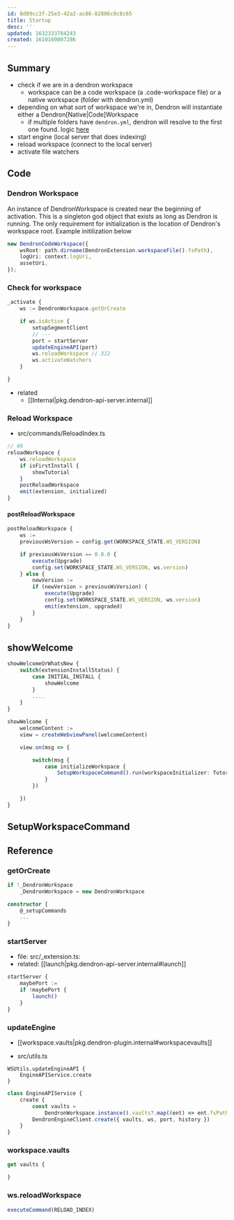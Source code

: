 ```yaml
---
id: 8d09cc3f-25e3-42a2-ac86-82806c0c8c65
title: Startup
desc: ''
updated: 1632333784243
created: 1610160007286
---
```

## Summary

- check if we are in a dendron workspace
    - workspace can be a code workspace (a .code-workspace file) or a native workspace (folder with dendron.yml)
- depending on what sort of workspace we're in, Dendron will instantiate either a Dendron[Native|Code]Workspace
    - if multiple folders have `dendron.yml`, dendron will resolve to the first one found. logic [here](https://github.com/dendronhq/dendron/blob/6035eed562eb3eb38de50722b1185927eb54a7c8/packages/plugin-core/src/_extension.ts#L264-L264)
- start engine (local server that does indexing)
- reload workspace (connect to the local server)
- activate file watchers 

## Code

### Dendron Workspace

An instance of DendronWorkspace is created near the beginning of activation. This is a singleton god object that exists as long as Dendron is running. The only requirement for initialization is the location of Dendron's workspace root. Example initilization below

```ts
new DendronCodeWorkspace({
    wsRoot: path.dirname(DendronExtension.workspaceFile().fsPath),
    logUri: context.logUri,
    assetUri,
});
```

### Check for workspace

```ts
_activate {
    ws := DendronWorkspace.getOrCreate

    if ws.isActive {
        setupSegmentClient
        // ---
        port = startServer
        updateEngineAPI(port)
        ws.reloadWorkspace // 312
        ws.activateWatchers
    }

}
```

- related
    - [[Internal|pkg.dendron-api-server.internal]]

### Reload Workspace
- src/commands/ReloadIndex.ts

```ts
// 49
reloadWorkspace {
    ws.reloadWorkspace
    if isFirstInstall {
        showTutorial
    }
    postReloadWorkspace
    emit(extension, initialized)
}
```

#### postReloadWorkspace

```ts
postReloadWorkspace {
    ws :=
    previousWsVersion = config.get(WORKSPACE_STATE.WS_VERSION)

    if previousWsVersion == 0.0.0 {
        execute(Upgrade)
        config.set(WORKSPACE_STATE.WS_VERSION, ws.version)
    } else {
        newVersion :=
        if (newVersion > previousWsVersion) {
            execute(Upgrade)
            config.set(WORKSPACE_STATE.WS_VERSION, ws.version)
            emit(extension, upgraded)
        }
    }
}

```

## showWelcome

```ts
showWelcomeOrWhatsNew {
    switch(extensionInstallStatus) {
        case INITIAL_INSTALL {
            showWelcome
        }
        ....
    }
}

showWelcome {
    welcomeContent := 
    view = createWebviewPanel(welcomeContent)

    view.on(msg => {

        switch(msg {
            case initializeWorkspace {
                SetupWorkspaceCommand().run(workspaceInitializer: TutorialInitializer)
            }
        })

    })
}
```

## SetupWorkspaceCommand

## Reference

### getOrCreate

```ts
if !_DendronWorkspace
    _DendronWorkspace = new DendronWorkspace
```

```ts
constructor {
    @_setupCommands
    ...
}
```

### startServer

- file: src/\_extension.ts: 
- related: [[launch|pkg.dendron-api-server.internal#launch]]

```ts
startServer {
    maybePort :=
    if !maybePort {
        launch()
    }
}
```

### updateEngine

- [[workspace.vaults|pkg.dendron-plugin.internal#workspacevaults]]

- src/utils.ts
```
WSUtils.updateEngineAPI {
    EngineAPIService.create
}
```

```ts
class EngineAPIService {
    create {
        const vaults =
            DendronWorkspace.instance().vaults?.map((ent) => ent.fsPath) || [];
        DendronEngineClient.create({ vaults, ws, port, history })
    }
}
```

### workspace.vaults

```ts
get vaults {

}

```

### ws.reloadWorkspace

```ts
executeCommand(RELOAD_INDEX)
```

